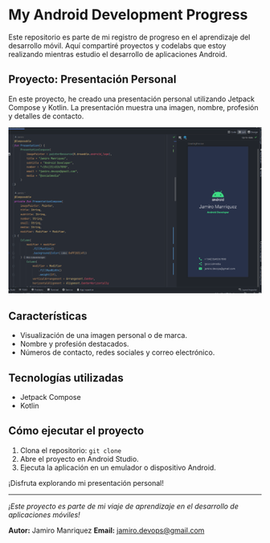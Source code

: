 # My Android Development Progress

Este repositorio es parte de mi registro de progreso en el aprendizaje del desarrollo móvil. Aquí compartiré proyectos y codelabs que estoy realizando mientras estudio el desarrollo de aplicaciones Android.

## Proyecto: Presentación Personal

En este proyecto, he creado una presentación personal utilizando Jetpack Compose y Kotlin. La presentación muestra una imagen, nombre, profesión y detalles de contacto.

![Captura de pantalla](captura.png)

## Características

- Visualización de una imagen personal o de marca.
- Nombre y profesión destacados.
- Números de contacto, redes sociales y correo electrónico.

## Tecnologías utilizadas

- Jetpack Compose
- Kotlin

## Cómo ejecutar el proyecto

1. Clona el repositorio: `git clone`
2. Abre el proyecto en Android Studio.
3. Ejecuta la aplicación en un emulador o dispositivo Android.

¡Disfruta explorando mi presentación personal!

---

_¡Este proyecto es parte de mi viaje de aprendizaje en el desarrollo de aplicaciones móviles!_

**Autor:** Jamiro Manriquez
**Email:** jamiro.devops@gmail.com

